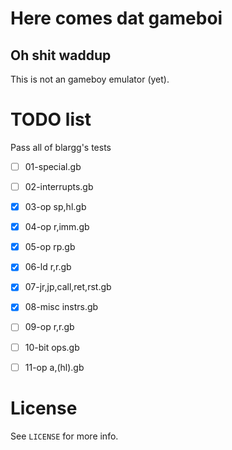 Here comes dat gameboi
======================
Oh shit waddup
--------------

This is not an gameboy emulator (yet).

TODO list
=========

Pass all of blargg's tests
 - [ ] 01-special.gb
 - [ ] 02-interrupts.gb
 - [x] 03-op sp,hl.gb
 - [x] 04-op r,imm.gb
 - [x] 05-op rp.gb
 - [x] 06-ld r,r.gb
 - [x] 07-jr,jp,call,ret,rst.gb
 - [x] 08-misc instrs.gb
 - [ ] 09-op r,r.gb
 - [ ] 10-bit ops.gb
 - [ ] 11-op a,(hl).gb


License
=======
See `LICENSE` for more info.
